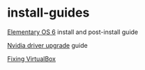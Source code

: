 # install-guides

[Elementary OS 6](./elementary-os-6.md) install and post-install guide

[Nvidia driver upgrade](./nvidia-upgrade.md) guide

[Fixing VirtualBox](./virtualbox.md)

